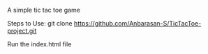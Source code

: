 A simple tic tac toe game

Steps to Use:
git clone https://github.com/Anbarasan-S/TicTacToe-project.git

Run the index.html file
